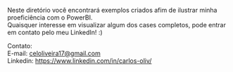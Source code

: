 Neste diretório você encontrará exemplos criados afim de ilustrar minha proeficiência com o PowerBI.<br />
Quaisquer interesse em visualizar algum dos cases completos, pode entrar em contato pelo meu LinkedIn! :)


Contato:<br />
E-mail: celoliveira17@gmail.com <br />
Linkedin: https://www.linkedin.com/in/carlos-oliv/
